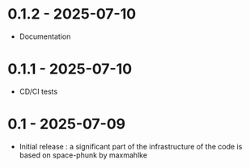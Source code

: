 # 0.1.2 - 2025-07-10
- Documentation

# 0.1.1 - 2025-07-10
- CD/CI tests

# 0.1 - 2025-07-09
- Initial release : a significant part of the infrastructure of the code is based on space-phunk by maxmahlke
